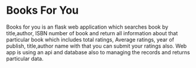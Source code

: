 # Books For You

Books for you is an flask web application which searches book by title,author, ISBN number of book and return all information about that particular book which includes total ratings, Average ratings, year of publish, title,author name with that you can submit your ratings also.
Web app is using an api and database also to managing the records and returns particular data.
